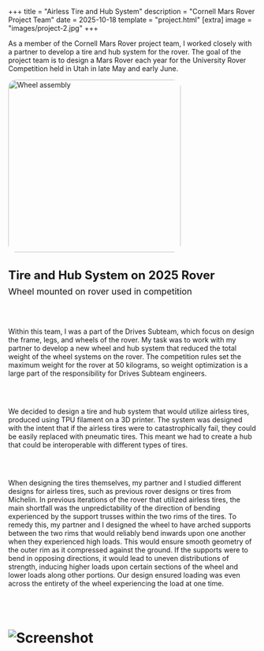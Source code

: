 +++
title = "Airless Tire and Hub System"
description = "Cornell Mars Rover Project Team"
date = 2025-10-18
template = "project.html"
[extra]
image = "images/project-2.jpg"
+++

As a member of the Cornell Mars Rover project team, I worked closely with a partner to develop a tire and hub system for the rover. The goal of the project team is to design a Mars Rover each year for the University Rover Competition held in Utah in late May and early June.

<div style="display:flex; align-items:center; justify-content:flex-start; gap:2rem; flex-wrap:wrap; margin-bottom:2.5rem;">

  <!-- Image on the right -->
  <div style="width:350px; height:350px; overflow:hidden; border-radius:1rem; flex-shrink:0;">
    <img src="../../images/project-2.jpg"
         alt="Wheel assembly"
         style="width:100%; height:100%; object-fit:cover; object-position:center 40%; display:block;">
  </div>

  <!-- Text content on the left -->
  <div style="flex:1; min-width:260px;">
    <h1 style="margin:0; font-size:1.5rem; font-weight:700;">Tire and Hub System on 2025 Rover</h1>
    <p style="margin:0.5rem 0 1rem; font-size:1.1rem; color:#111;">
      Wheel mounted on rover used in competition
    </p>

</div>

Within this team, I was a part of the Drives Subteam, which focus on design the frame, legs, and wheels of the rover. My task was to work with my partner to develop a new wheel and hub system that reduced the total weight of the wheel systems on the rover. The competition rules set the maximum weight for the rover at 50 kilograms, so weight optimization is a large part of the responsibility for Drives Subteam engineers.

We decided to design a tire and hub system that would utilize airless tires, produced using TPU filament on a 3D printer. The system was designed with the intent that if the airless tires were to catastrophically fail, they could be easily replaced with pneumatic tires. This meant we had to create a hub that could be interoperable with different types of tires.

When designing the tires themselves, my partner and I studied different designs for airless tires, such as previous rover designs or tires from Michelin. In previous iterations of the rover that utilized airless tires, the main shortfall was the unpredictability of the direction of bending experienced by the support trusses within the two rims of the tires. To remedy this, my partner and I designed the wheel to have arched supports between the two rims that would reliably bend inwards upon one another when they experienced high loads. This would ensure smooth geometry of the outer rim as it compressed against the ground. If the supports were to bend in opposing directions, it would lead to uneven distributions of strength, inducing higher loads upon certain sections of the wheel and lower loads along other portions. Our design ensured loading was even across the entirety of the wheel experiencing the load at one time.

# ![Screenshot](../../images/project-2.jpg)


